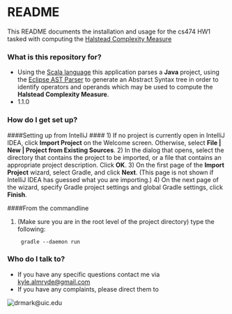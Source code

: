 # README #

This README documents the installation and usage for the cs474 HW1 tasked with computing the
[Halstead Complexity Measure](https://en.wikipedia.org/wiki/Halstead_complexity_measures)  

### What is this repository for? ###

* Using the [Scala language](http://www.scala-lang.org/) this application parses a **Java** project, using the 
[Eclipse AST Parser](https://www.eclipse.org/articles/article.php?file=Article-JavaCodeManipulation_AST/index.html) 
to generate an Abstract Syntax tree in order to identify operators and operands which may be used to compute the 
**Halstead Complexity Measure**.  
* 1.1.0

### How do I get set up? ###

####Setting up from IntelliJ ####
    1) If no project is currently open in IntelliJ IDEA, click **Import Project** on the Welcome screen. Otherwise, select **File | New | Project from Existing Sources**.
    2) In the dialog that opens, select the directory that contains the project to be imported, or a file that contains an appropriate project description. Click **OK**.
    3) On the first page of the **Import Project** wizard, select Gradle, and click **Next**. (This page is not shown if IntelliJ IDEA has guessed what you are importing.)
    4) On the next page of the wizard, specify Gradle project settings and global Gradle settings, click **Finish**.

####From the commandline 

1) (Make sure you are in the root level of the project directory) type the following:

        gradle --daemon run
         
### Who do I talk to? ###

* If you have any specific questions contact me via [kyle.almryde@gmail.com](kyle.almryde@gmail.com)
* If you have any complaints, please direct them to 

![drmark@uic.edu](https://www.cs.uic.edu/~drmark/index_htm_files/3017.jpg)